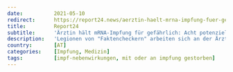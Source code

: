 ```yaml
---
date:          2021-05-10
redirect:      https://report24.news/aerztin-haelt-mrna-impfung-fuer-gefaehrlich-acht-potenziell-toedliche-eigenschaften/
title:         Report24
subtitle:      'Ärztin hält mRNA-Impfung für gefährlich: Acht potenziell tödliche Eigenschaften'
description:   'Legionen von "Faktencheckern" arbeiten sich an der Ärztin ab, doch viele ihrer Punkte decken sich mit Aussagen anderer Experten.'
country:       [AT]
categories:    [Impfung, Medizin]
tags:          [impf-nebenwirkungen, mit oder an impfung gestorben]
---
```


